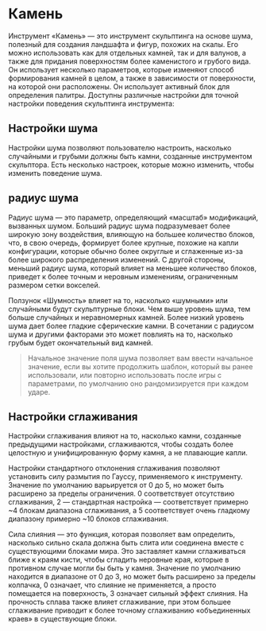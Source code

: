 # Камень
Инструмент «Камень» — это инструмент скульптинга на основе шума, полезный для создания ландшафта и фигур, похожих на скалы. Его можно использовать как для отдельных камней, так и для валунов, а также для придания поверхностям более каменистого и грубого вида. Он использует несколько параметров, которые изменяют способ формирования камней в целом, а также в зависимости от поверхности, на которой они расположены. Он использует активный блок для определения палитры. Доступны различные настройки для точной настройки поведения скульптинга инструмента:

## Настройки шума
Настройки шума позволяют пользователю настроить, насколько случайными и грубыми должны быть камни, созданные инструментом скульптора. Есть несколько настроек, которые можно изменить, чтобы изменить поведение шума.

## радиус шума
Радиус шума — это параметр, определяющий «масштаб» модификаций, вызванных шумом. Больший радиус шума подразумевает более широкую зону воздействия, влияющую на большее количество блоков, что, в свою очередь, формирует более крупные, похожие на капли конфигурации, которые обычно более округлые и сглаженные из-за более широкого распределения изменений. С другой стороны, меньший радиус шума, который влияет на меньшее количество блоков, приведет к более точным и неровным изменениям, ограниченным размером сетки вокселей.

Ползунок «Шумность» влияет на то, насколько «шумными» или случайными будут скульптурные блоки. Чем выше уровень шума, тем больше случайных и неравномерных камней. Более низкий уровень шума дает более гладкие сферические камни. В сочетании с радиусом шума и другими факторами это может повлиять на то, насколько грубым будет окончательный вид камней.

> Начальное значение поля шума позволяет вам ввести начальное значение, если вы хотите продолжить шаблон, который вы ранее использовали, или повторно использовать после игры с параметрами, по умолчанию оно рандомизируется при каждом ударе.

## Настройки сглаживания
Настройки сглаживания влияют на то, насколько камни, созданные предыдущими настройками, сглаживаются, чтобы создать более целостную и унифицированную форму камня, а не плавающие капли.

Настройки стандартного отклонения сглаживания позволяют установить силу размытия по Гауссу, применяемого к инструменту. Значение по умолчанию варьируется от 0 до 5, но может быть расширено за пределы ограничения. 0 соответствует отсутствию сглаживания, 2 — стандартная настройка — соответствует примерно ~4 блокам диапазона сглаживания, а 5 соответствует очень гладкому диапазону примерно ~10 блоков сглаживания.

Сила слияния — это функция, которая позволяет вам определить, насколько сильно скала должна быть слита или соединена вместе с существующими блоками мира. Это заставляет камни сглаживаться ближе к краям кисти, чтобы сгладить неровные края, которые в противном случае могли бы быть у камня. Значение по умолчанию находится в диапазоне от 0 до 3, но может быть расширено за пределы колпачка, 0 означает, что слияние не применяется, а просто помещается на поверхность, 3 означает сильный эффект слияния. На прочность сплава также влияет сглаживание, при этом большее сглаживание приводит к более точному сглаживанию «объединенных краев» в существующие блоки.

